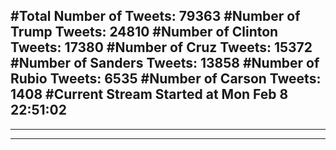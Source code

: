 #Total Number of Tweets: 79363 
#Number of Trump Tweets: 24810
#Number of Clinton Tweets: 17380
#Number of Cruz Tweets: 15372
#Number of Sanders Tweets: 13858
#Number of Rubio Tweets: 6535
#Number of Carson Tweets: 1408
#Current Stream Started at Mon Feb  8 22:51:02
---
---
---
